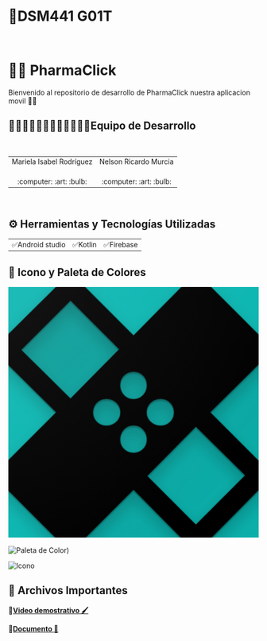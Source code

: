# 📱DSM441 G01T

<br>

# 🔴🔵 PharmaClick
Bienvenido al repositorio de desarrollo de PharmaClick nuestra aplicacion movil 👋🏻
<br>
   
<h2>👨🏻‍💻👨🏻‍💻👨🏻‍💻👩🏻‍💻Equipo de Desarrollo </h2>
<div style={padding: 10px}>
  <table style={margin: 0 auto}>
  <tr align="center">
    <td>Mariela Isabel Rodríguez</td>
    <td>Nelson Ricardo Murcia</td>
  </tr>
    <tr align="center">
    <td><br> :computer: :art: :bulb:</td>
    <td><br> :computer: :art: :bulb:</td>
  </tr>
</table>
</div>
<br>

## ⚙️ Herramientas y Tecnologías Utilizadas
<table>

  <tr align="center">
    <td>✅Android studio </td>
    <td>✅Kotlin</td>
    <td>✅Firebase</td>

  </tr>
</table>

## 🎨 Icono y Paleta de Colores

![Icono](app/src/main/ic_launcher-playstore.png)

![Paleta de Color](https://drive.google.com/file/d/1QWtoJssFNTttBw3098qnotZoFiT8yM9-/view?usp=sharing))

![Icono]("app/src/main/Paleta_de-Colores2.png")

## 📝 Archivos Importantes

🔴[**Video demostrativo 🖌**](https://youtu.be/s2rVodVVbYM)<br>

🔵[**Documento 📗**](https://drive.google.com/file/d/1DjV9jbOujvsPmF8GS8eXV9bqUgtG6Glz/view?usp=drivesdk)
